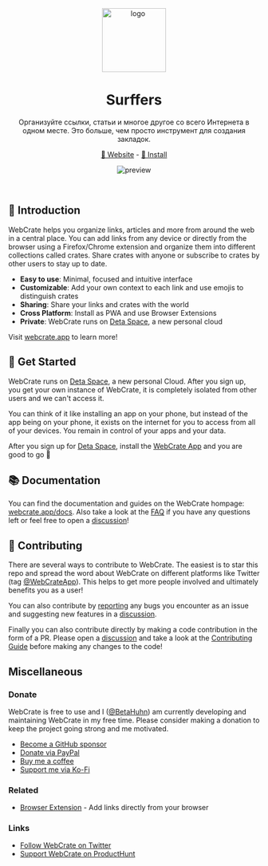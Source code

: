 <div align="center">
  
<img src="http://127.0.0.1:8000/static/img/surffers-logo-readmi.png" title="logo" alt="logo" width="128">

# Surffers

Организуйте ссылки, статьи и многое другое со всего Интернета в одном месте. Это больше, чем просто инструмент для создания закладок.

[🔮 Website](https://webcrate.app) - [🚀 Install](https://deta.space/discovery/webcrate)

![preview](https://webcrate.fra1.cdn.digitaloceanspaces.com/static/readme-image.png)

<br/>
	


</div>

## 👋 Introduction

WebCrate helps you organize links, articles and more from around the web in a central place. You can add links from any device or directly from the browser using a Firefox/Chrome extension and organize them into different collections called crates. Share crates with anyone or subscribe to crates by other users to stay up to date.

- **Easy to use**: Minimal, focused and intuitive interface
- **Customizable**: Add your own context to each link and use emojis to distinguish crates
- **Sharing**: Share your links and crates with the world
- **Cross Platform**: Install as PWA and use Browser Extensions
- **Private**: WebCrate runs on [Deta Space](https://deta.space), a new personal cloud

Visit [webcrate.app](https://webcrate.app) to learn more!

## 🚀 Get Started

WebCrate runs on [Deta Space](https://deta.space), a new personal Cloud. After you sign up, you get your own instance of WebCrate, it is completely isolated from other users and we can't access it.

You can think of it like installing an app on your phone, but instead of the app being on your phone, it exists on the internet for you to access from all of your devices. You remain in control of your apps and your data.

After you sign up for [Deta Space](https://deta.space), install the [WebCrate App](https://deta.space/discovery/webcrate) and you are good to go 🎉

## 📚 Documentation

You can find the documentation and guides on the WebCrate hompage: [webcrate.app/docs](https://webcrate.app/docs). Also take a look at the [FAQ](https://webcrate.app/docs/faq) if you have any questions left or feel free to open a [discussion](https://github.com/WebCrateApp/webcrate/discussions)!

## 🔨 Contributing

There are several ways to contribute to WebCrate. The easiest is to star this repo and spread the word about WebCrate on different platforms like Twitter (tag [@WebCrateApp](https://twitter.com/WebCrateApp)). This helps to get more people involved and ultimately benefits you as a user!

You can also contribute by [reporting](https://github.com/WebCrateApp/webcrate/issues/new?assignees=BetaHuhn&labels=bug%2Ctriage&template=bug_report.yml) any bugs you encounter as an issue and suggesting new features in a [discussion](https://github.com/WebCrateApp/webcrate/discussions/new?category=ideas).

Finally you can also contribute directly by making a code contribution in the form of a PR. Please open a [discussion](https://github.com/WebCrateApp/webcrate/discussions) and take a look at the [Contributing Guide](https://github.com/WebCrateApp/webcrate/blob/master/CONTRIBUTING.md) before making any changes to the code!

## Miscellaneous

### Donate

WebCrate is free to use and I ([@BetaHuhn](https://github.com/BetaHuhn)) am currently developing and maintaining WebCrate in my free time. Please consider making a donation to keep the project going strong and me motivated.

- [Become a GitHub sponsor](https://github.com/sponsors/BetaHuhn)
- [Donate via PayPal](https://paypal.me/payschiller)
- [Buy me a coffee](https://www.buymeacoffee.com/betahuhn)
- [Support me via Ko-Fi](https://ko-fi.com/betahuhn)

### Related

- [Browser Extension](https://github.com/WebCrateApp/browser-extension) - Add links directly from your browser

### Links

- [Follow WebCrate on Twitter](https://twitter.com/WebCrateApp)
- [Support WebCrate on ProductHunt](https://www.producthunt.com/posts/webcrate-2)